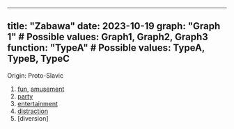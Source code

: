 
---
title: "Zabawa"
date: 2023-10-19
graph: "Graph 1"  # Possible values: Graph1, Graph2, Graph3
function: "TypeA"  # Possible values: TypeA, TypeB, TypeC
---
Origin: Proto-Slavic 
1. [fun](https://en.wiktionary.org/wiki/fun "fun"), [amusement](https://en.wiktionary.org/wiki/amusement "amusement")
2. [party](https://en.wiktionary.org/wiki/party "party")
3. [entertainment](https://en.wiktionary.org/wiki/entertainment "entertainment")
4. [distraction](https://en.wiktionary.org/wiki/distraction "distraction")
5. [diversion]